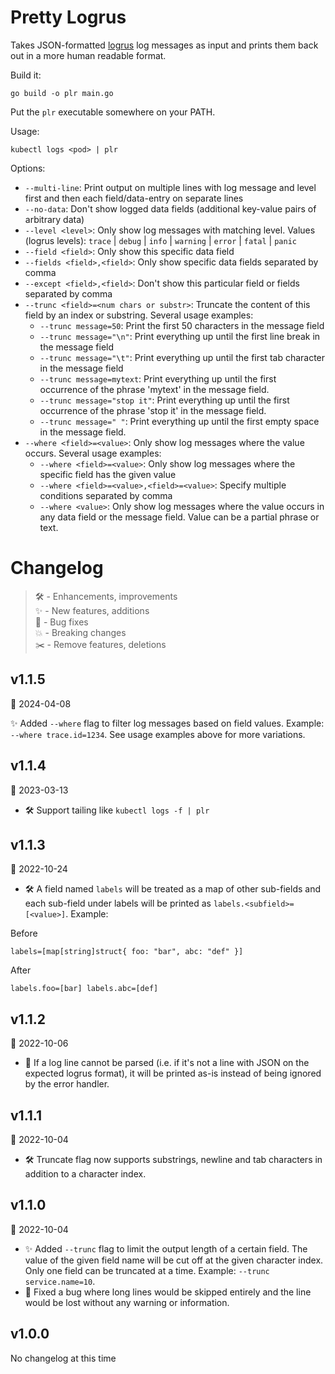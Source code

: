 # Pretty Logrus

Takes JSON-formatted [logrus](https://github.com/sirupsen/logrus) log messages as input and prints them back out in a more human readable format.

Build it:

```shell
go build -o plr main.go
```

Put the `plr` executable somewhere on your PATH.

Usage:

```shell
kubectl logs <pod> | plr
```

Options:

- `--multi-line`: Print output on multiple lines with log message and level first and then each field/data-entry on separate lines
- `--no-data`: Don't show logged data fields (additional key-value pairs of arbitrary data)
- `--level <level>`: Only show log messages with matching level. Values (logrus levels): `trace` | `debug` | `info` | `warning` | `error` | `fatal` | `panic`
- `--field <field>`: Only show this specific data field
- `--fields <field>,<field>`: Only show specific data fields separated by comma
- `--except <field>,<field>`: Don't show this particular field or fields separated by comma
- `--trunc <field>=<num chars or substr>`: Truncate the content of this field by an index or substring. Several usage examples:
  - `--trunc message=50`: Print the first 50 characters in the message field
  - `--trunc message="\n"`: Print everything up until the first line break in the message field
  - `--trunc message="\t"`: Print everything up until the first tab character in the message field
  - `--trunc message=mytext`: Print everything up until the first occurrence of the phrase 'mytext' in the message field.
  - `--trunc message="stop it"`: Print everything up until the first occurrence of the phrase 'stop it' in the message field.
  - `--trunc message=" "`: Print everything up until the first empty space in the message field.
- `--where <field>=<value>`: Only show log messages where the value occurs. Several usage examples:
  - `--where <field>=<value>`: Only show log messages where the specific field has the given value
  - `--where <field>=<value>,<field>=<value>`: Specify multiple conditions separated by comma
  - `--where <value>`: Only show log messages where the value occurs in any data field or the message field. Value can be a partial phrase or text.

# Changelog

> :hammer_and_wrench: - Enhancements, improvements  
> :sparkles: - New features, additions  
> :bug: - Bug fixes  
> :boom: - Breaking changes  
> :scissors: - Remove features, deletions

## v1.1.5

:calendar: 2024-04-08

:sparkles: Added `--where` flag to filter log messages based on field values. Example: `--where trace.id=1234`. See usage examples above for more variations.

## v1.1.4

:calendar: 2023-03-13

- :hammer_and_wrench: Support tailing like `kubectl logs -f | plr`

## v1.1.3

:calendar: 2022-10-24

- :hammer_and_wrench: A field named `labels` will be treated as a map of other sub-fields and each sub-field under labels will be printed as `labels.<subfield>=[<value>]`. Example:

Before
```
labels=[map[string]struct{ foo: "bar", abc: "def" }]
```

After
```
labels.foo=[bar] labels.abc=[def]
```

## v1.1.2

:calendar: 2022-10-06

- :bug: If a log line cannot be parsed (i.e. if it's not a line with JSON on the expected logrus format), it will be printed as-is instead of being ignored by the error handler.

## v1.1.1

:calendar: 2022-10-04

- :hammer_and_wrench: Truncate flag now supports substrings, newline and tab characters in addition to a character index.

## v1.1.0

:calendar: 2022-10-04

- :sparkles: Added `--trunc` flag to limit the output length of a certain field. The value of the given field name will be cut off at the given character index. Only one field can be truncated at a time. Example: `--trunc service.name=10`.
- :bug: Fixed a bug where long lines would be skipped entirely and the line would be lost without any warning or information.

## v1.0.0

No changelog at this time
